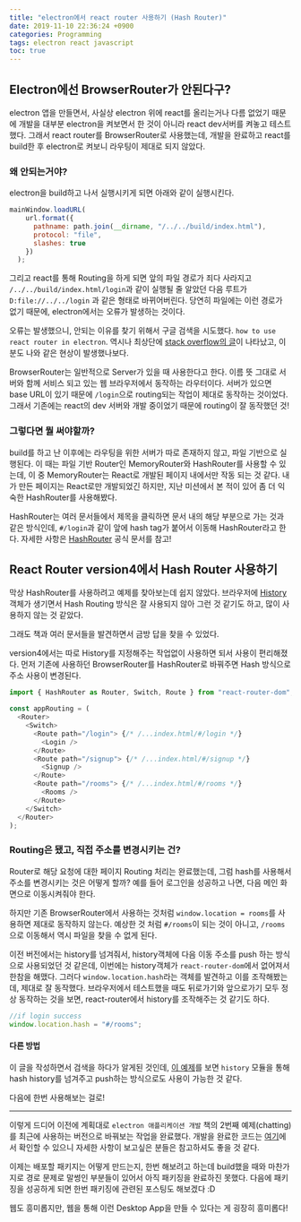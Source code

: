 ```yaml
---
title: "electron에서 react router 사용하기 (Hash Router)"
date: 2019-11-10 22:36:24 +0900
categories: Programming
tags: electron react javascript
toc: true
---
```


## Electron에선 BrowserRouter가 안된다구? 
electron 앱을 만들면서, 사실상 electron 위에 react를 올리는거나 다름 없었기 때문에 개발을 대부분 electron을 켜보면서 한 것이 아니라 react dev서버를 켜놓고 테스트했다. 그래서 react router를 BrowserRouter로 사용했는데, 개발을 완료하고 react를 build한 후 electron로 켜보니 라우팅이 제대로 되지 않았다.  
  
### 왜 안되는거야?  
electron을 build하고 나서 실행시키게 되면 아래와 같이 실행시킨다. 

```javascript
mainWindow.loadURL(
    url.format({
      pathname: path.join(__dirname, "/../../build/index.html"),
      protocol: "file",
      slashes: true
    })
  );
```

그리고 react를 통해 Routing을 하게 되면 앞의 파일 경로가 죄다 사라지고 `/../../build/index.html/login`과 같이 실행될 줄 알았던 다음 루트가 `D:file://../../login` 과 같은 형태로 바뀌어버린다. 당연히 파일에는 이런 경로가 없기 때문에, electron에서는 오류가 발생하는 것이다.  
  
오류는 발생했으니, 안되는 이유를 찾기 위해서 구글 검색을 시도했다. `how to use react router in electron`. 역시나 최상단에 [stack overflow의 글](https://stackoverflow.com/questions/36505404/how-to-use-react-router-with-electron)이 나타났고, 이 분도 나와 같은 현상이 발생했나보다.  
  
BrowserRouter는 일반적으로 Server가 있을 때 사용한다고 한다. 이름 뜻 그대로 서버와 함께 서비스 되고 있는 웹 브라우저에서 동작하는 라우터이다. 서버가 있으면 base URL이 있기 때문에 `/login`으로 routing되는 작업이 제대로 동작하는 것이었다. 그래서 기존에는 react의 dev 서버와 개발 중이었기 때문에 routing이 잘 동작했던 것!  
  
### 그렇다면 뭘 써야할까?
build를 하고 난 이후에는 라우팅을 위한 서버가 따로 존재하지 않고, 파일 기반으로 실행된다. 이 때는 파일 기반 Router인 MemoryRouter와 HashRouter를 사용할 수 있는데, 이 중 MemoryRouter는 React로 개발된 페이지 내에서만 작동 되는 것 같다. 내가 만든 페이지는 React로만 개발되었긴 하지만, 지난 미션에서 본 적이 있어 좀 더 익숙한 HashRouter를 사용해봤다.  
  
HashRouter는 여러 문서들에서 제목을 클릭하면 문서 내의 해당 부분으로 가는 것과 같은 방식인데, `#/login`과 같이 앞에 hash tag가 붙어서 이동해 HashRouter라고 한다. 자세한 사항은 [HashRouter](https://developer.mozilla.org/ko/docs/Web/API/History) 공식 문서를 참고!  
  
## React Router version4에서 Hash Router 사용하기
막상 HashRouter를 사용하려고 예제를 찾아보는데 쉽지 않았다. 브라우저에 [History](https://developer.mozilla.org/ko/docs/Web/API/History)객체가 생기면서 Hash Routing 방식은 잘 사용되지 않아 그런 것 같기도 하고, 많이 사용하지 않는 것 같았다.  
  
그래도 책과 여러 문서들을 발견하면서 금방 답을 찾을 수 있었다.  
  
version4에서는 따로 History를 지정해주는 작업없이 사용하면 되서 사용이 편리해졌다. 먼저 기존에 사용하던 BrowserRouter를 HashRouter로 바꿔주면 Hash 방식으로 주소 사용이 변경된다.  
  
```javascript
import { HashRouter as Router, Switch, Route } from "react-router-dom";

const appRouting = (
  <Router>
    <Switch>
      <Route path="/login"> {/* /...index.html/#/login */}
        <Login />
      </Route>
      <Route path="/signup"> {/* /...index.html/#/signup */}
        <Signup />
      </Route>
      <Route path="/rooms"> {/* /...index.html/#/rooms */}
        <Rooms />
      </Route>
    </Switch>
  </Router>
);
```

### Routing은 됐고, 직접 주소를 변경시키는 건?
Router로 해당 요청에 대한 페이지 Routing 처리는 완료했는데, 그럼 hash를 사용해서 주소를 변경시키는 것은 어떻게 할까? 예를 들어 로그인을 성공하고 나면, 다음 메인 화면으로 이동시켜줘야 한다.  
  
하지만 기존 BrowserRouter에서 사용하는 것처럼 `window.location = rooms`를 사용하면 제대로 동작하지 않는다. 예상한 것 처럼 `#/rooms`이 되는 것이 아니고, `/rooms`으로 이동해서 역시 파일을 찾을 수 없게 된다.  
  
이전 버전에서는 history를 넘겨줘서, history객체에 다음 이동 주소를 push 하는 방식으로 사용되었던 것 같은데, 이번에는 history객체가 `react-router-dom`에서 없어져서 한참을 해맸다. 그러다 `window.location.hash`라는 객체를 발견하고 이를 조작해봤는데, 제대로 잘 동작했다. 브라우저에서 테스트했을 때도 뒤로가기와 앞으로가기 모두 정상 동작하는 것을 보면, react-router에서 history를 조작해주는 것 같기도 하다.  
  
```javascript
//if login success
window.location.hash = "#/rooms";
```

#### 다른 방법
이 글을 작성하면서 검색을 하다가 알게된 것인데, [이 예제](https://github.com/electron-react-boilerplate/electron-react-boilerplate/blob/b76f537bc784d1102b13675297d54bd28baff9d8/app/store/configureStore.dev.js#L10)를 보면 `history` 모듈을 통해 hash history를 넘겨주고 push하는 방식으로도 사용이 가능한 것 같다.  
  
다음에 한번 사용해보는 걸로!  

___

이렇게 드디어 이전에 계획대로 `electron 애플리케이션 개발` 책의 2번째 예제(chatting)를 최근에 사용하는 버전으로 바꿔보는 작업을 완료했다. 개발을 완료한 코드는 [여기](https://github.com/2ssue/electron-chat)에서 확인할 수 있으니 자세한 사항이 보고싶은 분들은 참고하셔도 좋을 것 같다.  
  
이제는 배포할 패키지는 어떻게 만드는지, 한번 해보려고 하는데 build했을 때와 마찬가지로 경로 문제로 말썽인 부분들이 있어서 아직 패키징을 완료하진 못했다. 다음에 패키징을 성공하게 되면 한번 패키징에 관련된 포스팅도 해보겠다 :D  
  
웹도 흥미롭지만, 웹을 통해 이런 Desktop App을 만들 수 있다는 게 굉장히 흥미롭다!  